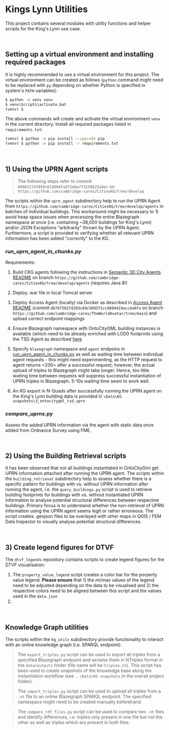 # Kings Lynn Utilities

This project contains several modules with utility functions and helper scripts for the King's Lynn use case.

&nbsp;
## Setting up a virtual environment and installing required packages

It is highly recommended to use a virtual environment for this project. The virtual environment can be created as follows (`python` command might need to be replaced with `py` depending on whether Python is specified in system's `PATH` variables):

```cmd
$ python -m venv venv
$ venv\Scripts\activate.bat
(venv) $
```

The above commands will create and activate the virtual environment `venv` in the current directory. Install all required packages listed in `requirements.txt`:

```cmd
(venv) $ python -m pip install --upgrade pip  
(venv) $ python -m pip install -r requirements.txt
```

&nbsp;
## 1) Using the UPRN Agent scripts

> The following steps refer to commit `609022747856c619984fa972e6a773259625a9ec` on `https://github.com/cambridge-cares/CitiesKG/tree/develop`

The scripts within the `uprn_agent` subdirectory help to run the UPRN Agent from `https://github.com/cambridge-cares/CitiesKG/tree/develop/agents` in batches of individual buildings. This workaround might be necessary to 1) avoid heap space issues when processing the entire Blazegraph namespace at once (i.e. containing ~38,000 buildings for King's Lynn) and/or JSON Exceptions "arbitrarily" thrown by the UPRN Agent. Furthermore, a script is provided to verifying whether all relevant UPRN information has been added "correctly" to the KG.

### _run_uprn_agent_in_chunks.py_
Requirements:

1) Build CKG agents following the instructions in [Semantic 3D City Agents README] on branch `https://github.com/cambridge-cares/CitiesKG/tree/develop/agents` (requires Java 8!)

2) Deploy .war file in local Tomcat server

3) Deploy Access Agent (locally) via Docker as described in [Access Agent README] (commit `db76f502fd293c69c509371cc9694d19accda0fa` on branch `https://github.com/cambridge-cares/TheWorldAvatar/tree/main`) and upload correct endpoint mappings

4) Ensure Blazegraph namespace with OntoCityGML building instances is available (which need to be already enriched with LOD0 footprints using the TSD Agent as described [here](https://github.com/cambridge-cares/CitiesKG/tree/develop/agents#footprint-mode)

5) Specify `blazegraph` namespace and `agent` endpoins in [run_uprn_agent_in_chunks.py] as well as waiting time between individual agent requests - this might need experimenting, as the HTTP request to agent returns <200> after a successful request; however, the actual upload of triples to Blazegraph might take longer. Hence, too little waiting time between requests will suppress successful instantiation of UPRN triples in Blazegraph. 5-10s waiting time seem to work well.

6) An KG export in N-Quads after successfully running the UPRN agent on the King's Lynn building data is provided in `\Data\KG snapshots\3_ontocitygml_tsd_uprn`

### _compare_uprns.py_

Assess the added UPRN information via the agent with static data once added from Ordnance Survey using FME.

&nbsp;
## 2) Using the Building Retrieval scripts

It has been observed that not all buildings instantiated in OntoCityGml get UPRN information attached after running the UPRN agent. The scripts within the `building_retrieval` subdirectory help to assess whether there is a specific pattern for buildings with vs. without UPRN information after running the agent, i.e. the `query_buildings.py` script is used to retrieve building footprints for buildings with vs. without instantiated UPRN information to analyse potential structural differences between respective buildings. Primary focus is to understand whether the non-retrieval of UPRN information using the UPRN agent seems legit or rather erroneous. The script creates .geojson files to be overlayed with other maps in QGIS / FEM Data Inspector to visually analyse potential structural differences.

&nbsp;
## 3) Create legend figures for DTVF

The `dtvf_legends` repository contains scripts to create legend figures for the DTVF visualisation:

1) The `property_value_legend` script creates a color bar for the porperty value legend. **Please ensure** that 1) the mi/max values of the legend need to be adjusted depending on the data to be visualised and 2) the respective colors need to be aligned between this script and the values used in the `data.json`
2)

&nbsp;
## Knowledge Graph utilities

The scripts within the `kg_utils` subdirectory provide functionality to interact with an online knowledge graph (i.e. SPARQL endpoint):

> The `export_triples.py` script can be used to export all triples from a specified Blazegraph endpoint and serialse them in NTriples format in the `data/outputs` folder (file name will be `triples.nt`). This script has been used to create snapshots of the knowledge base along the instantiation workflow (see `..\Data\KG snapshots` in the overall project folder).

> The `import_triples.py` script can be used to upload all triples from a `.nt` file to an online Blazegraph SPARQL endpoint. The specified namespace might need to be created manually beforehand.

> The `compare_rdf_files.py` script can be used to compare two `.nt` files and identify differences, i.e. triples only present in one file but not the other as well as triples which are present in both files.

<!-- Links -->
[Semantic 3D City Agents README]: https://github.com/cambridge-cares/CitiesKG/tree/develop/agents
[Access Agent README]: https://github.com/cambridge-cares/TheWorldAvatar/tree/main/JPS_ACCESS_AGENT
[run_uprn_agent_in_chunks.py]: \uprn_agent\run_uprn_agent_in_chunks.py
